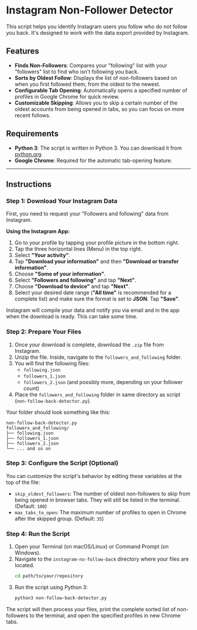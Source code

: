 # Instagram Non-Follower Detector

This script helps you identify Instagram users you follow who do not follow you back. It's designed to work with the data export provided by Instagram.

## Features

- **Finds Non-Followers**: Compares your "following" list with your "followers" list to find who isn't following you back.
- **Sorts by Oldest Follow**: Displays the list of non-followers based on when you first followed them, from the oldest to the newest.
- **Configurable Tab Opening**: Automatically opens a specified number of profiles in Google Chrome for quick review.
- **Customizable Skipping**: Allows you to skip a certain number of the oldest accounts from being opened in tabs, so you can focus on more recent follows.

## Requirements

- **Python 3**: The script is written in Python 3. You can download it from [python.org](https://www.python.org/).
- **Google Chrome**: Required for the automatic tab-opening feature.

---

## Instructions

### Step 1: Download Your Instagram Data

First, you need to request your "Followers and following" data from Instagram.

**Using the Instagram App:**

1.  Go to your profile by tapping your profile picture in the bottom right.
2.  Tap the three horizontal lines (Menu) in the top right.
3.  Select **"Your activity"**.
4.  Tap **"Download your information"** and then **"Download or transfer information"**.
5.  Choose **"Some of your information"**.
6.  Select **"Followers and following"** and tap **"Next"**.
7.  Choose **"Download to device"** and tap **"Next"**.
8.  Select your desired date range (**"All time"** is recommended for a complete list) and make sure the format is set to **JSON**. Tap **"Save"**.

Instagram will compile your data and notify you via email and in the app when the download is ready. This can take some time.

### Step 2: Prepare Your Files

1.  Once your download is complete, download the `.zip` file from Instagram.
2.  Unzip the file. Inside, navigate to the `followers_and_following` folder.
3.  You will find the following files:
    - `following.json`
    - `followers_1.json`
    - `followers_2.json` (and possibly more, depending on your follower count)
4.  Place the `followers_and_following` folder in same directory as script (`non-follow-back-detector.py`).

Your folder should look something like this:

```
non-follow-back-detector.py
followers_and_following/
├── following.json
├── followers_1.json
├── followers_2.json
└── ... and so on
```

### Step 3: Configure the Script (Optional)

You can customize the script's behavior by editing these variables at the top of the file:

- `skip_oldest_followers`: The number of oldest non-followers to skip from being opened in browser tabs. They will still be listed in the terminal. (Default: `100`)
- `max_tabs_to_open`: The maximum number of profiles to open in Chrome after the skipped group. (Default: `35`)

### Step 4: Run the Script

1.  Open your Terminal (on macOS/Linux) or Command Prompt (on Windows).
2.  Navigate to the `instagram-no-follow-back` directory where your files are located.
    ```bash
    cd path/to/your/repository
    ```
3.  Run the script using Python 3:
    ```bash
    python3 non-follow-back-detector.py
    ```

The script will then process your files, print the complete sorted list of non-followers to the terminal, and open the specified profiles in new Chrome tabs.
